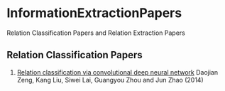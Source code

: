 # InformationExtractionPapers
Relation Classification Papers and Relation Extraction Papers

## Relation Classification Papers

 1. [Relation classification via convolutional deep neural network](http://ir.ia.ac.cn/bitstream/173211/4797/1/Relation%20Classification%20via%20Convolutional%20Deep%20Neural%20Network.pdf)
 Daojian Zeng, Kang Liu, Siwei Lai, Guangyou Zhou and Jun Zhao (2014)
